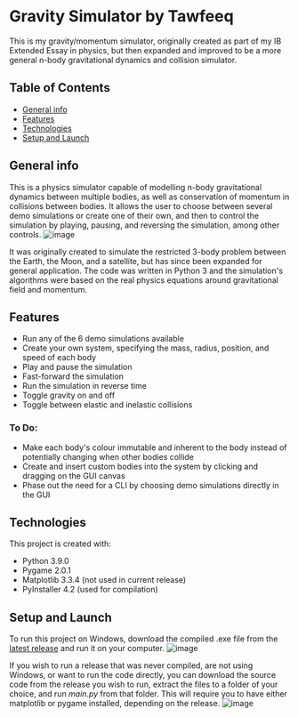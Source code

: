 # Gravity Simulator by Tawfeeq
This is my gravity/momentum simulator, originally created as part of my IB Extended Essay in physics, but then expanded and improved to be a more general n-body gravitational dynamics and collision simulator.


## Table of Contents
* [General info](#general-info)
* [Features](#features)
* [Technologies](#technologies)
* [Setup and Launch](#setup-and-launch)


## General info
This is a physics simulator capable of modelling n-body gravitational dynamics between multiple bodies, as well as conservation of momentum in collisions between bodies. It allows the user to choose between several demo simulations or create one of their own, and then to control the simulation by playing, pausing, and reversing the simulation, among other controls.
![image](https://user-images.githubusercontent.com/62124462/111887639-fe0af800-899b-11eb-808d-86a3d1f3cd79.png)


It was originally created to simulate the restricted 3-body problem between the Earth, the Moon, and a satellite, but has since been expanded for general application. The code was written in Python 3 and the simulation's algorithms were based on the real physics equations around gravitational field and momentum.


## Features
* Run any of the 6 demo simulations available
* Create your own system, specifying the mass, radius, position, and speed of each body
* Play and pause the simulation
* Fast-forward the simulation
* Run the simulation in reverse time
* Toggle gravity on and off
* Toggle between elastic and inelastic collisions

### To Do:
* Make each body's colour immutable and inherent to the body instead of potentially changing when other bodies collide
* Create and insert custom bodies into the system by clicking and dragging on the GUI canvas
* Phase out the need for a CLI by choosing demo simulations directly in the GUI


## Technologies
This project is created with:
* Python 3.9.0
* Pygame 2.0.1
* Matplotlib 3.3.4 (not used in current release)
* PyInstaller 4.2 (used for compilation)


## Setup and Launch
To run this project on Windows, download the compiled .exe file from the [latest release](https://github.com/roljy/gravity-simulator/releases/latest) and run it on your computer.
![image](https://user-images.githubusercontent.com/62124462/111855827-6c907d00-88ec-11eb-803c-2fd555eedfed.png)


If you wish to run a release that was never compiled, are not using Windows, or want to run the code directly, you can download the source code from the release you wish to run, extract the files to a folder of your choice, and run *main.py* from that folder. This will require you to have either matplotlib or pygame installed, depending on the release.
![image](https://user-images.githubusercontent.com/62124462/111855832-74502180-88ec-11eb-9ddc-80422972f876.png)
